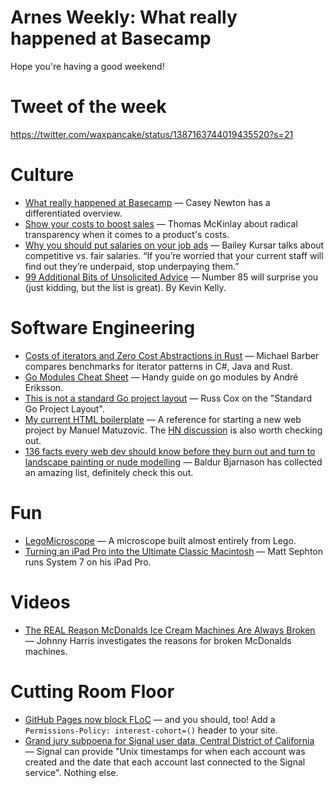 # Arnes Weekly: What really happened at Basecamp

Hope you're having a good weekend!

# Tweet of the week
https://twitter.com/waxpancake/status/1387163744019435520?s=21

# Culture
* [What really happened at Basecamp](https://www.platformer.news/p/-what-really-happened-at-basecamp) — Casey Newton has a differentiated overview.
* [Show your costs to boost sales](https://tips.ariyh.com/p/show-costs-to-boost-sales) — Thomas McKinlay about radical transparency when it comes to a product's costs.
* [Why you should put salaries on your job ads](https://sifted.eu/articles/job-advert-salary-range) — Bailey Kursar talks about competitive vs. fair salaries. “If you’re worried that your current staff will find out they’re underpaid, stop underpaying them.”
* [99 Additional Bits of Unsolicited Advice](https://kk.org/thetechnium/99-additional-bits-of-unsolicited-advice) — Number 85 will surprise you (just kidding, but the list is great). By Kevin Kelly.

# Software Engineering
* [Costs of iterators and Zero Cost Abstractions in Rust](https://github.com/mike-barber/rust-zero-cost-abstractions/blob/main/README.md) — Michael Barber compares benchmarks for iterator patterns in C#, Java and Rust.
* [Go Modules Cheat Sheet](https://encore.dev/guide/go.mod) — Handy guide on go modules by André Eriksson.
* [This is not a standard Go project layout](https://github.com/golang-standards/project-layout/issues/117) — Russ Cox on the "Standard Go Project Layout".
* [My current HTML boilerplate](https://www.matuzo.at/blog/html-boilerplate) — A reference for starting a new web project by Manuel Matuzovic. The [HN discussion](https://news.ycombinator.com/item?id=26952557) is also worth checking out.
 * [136 facts every web dev should know before they burn out and turn to landscape painting or nude modelling](https://www.baldurbjarnason.com/2021/100-things-every-web-developer-should-know/) — Baldur Bjarnason has collected an amazing list, definitely check this out.

# Fun
* [LegoMicroscope](https://github.com/tobetz/LegoMicroscope) — A microscope built almost entirely from Lego.
* [Turning an iPad Pro into the Ultimate Classic Macintosh](https://blog.gingerbeardman.com/2021/04/17/turning-an-ipad-pro-into-the-ultimate-classic-macintosh) — Matt Sephton runs System 7 on his iPad Pro.

# Videos
* [The REAL Reason McDonalds Ice Cream Machines Are Always Broken](https://youtu.be/SrDEtSlqJC4) — Johnny Harris investigates the reasons for broken McDonalds machines. 

# Cutting Room Floor
* [GitHub Pages now block FLoC](https://github.blog/changelog/2021-04-27-github-pages-permissions-policy-interest-cohort-header-added-to-all-pages-sites) — and you should, too! Add a `Permissions-Policy: interest-cohort=()` header to your site.
* [Grand jury subpoena for Signal user data, Central District of California](https://signal.org/bigbrother/central-california-grand-jury) — Signal can provide "Unix timestamps for when each account was created and the date that each account last connected to the Signal service". Nothing else.
